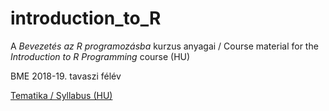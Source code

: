 # introduction_to_R
A *Bevezetés az R programozásba* kurzus anyagai / Course material for the *Introduction to R Programming* course (HU) 

BME 2018-19. tavaszi félév

[Tematika / Syllabus (HU)](https://docs.google.com/document/d/17lrJxz9P1-WKRJT2yd6ZJmiV8jkgNDid7vA4UqNkEnM/edit?usp=sharing)
